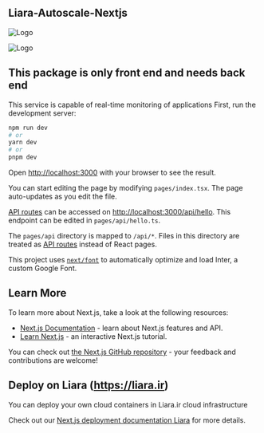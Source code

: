 

## Liara-Autoscale-Nextjs

![Logo](https://raw.githubusercontent.com/mohammadmahdihasani/Liara-Autoscale-Nextjs/master/public/demo-1.png)

![Logo](https://raw.githubusercontent.com/mohammadmahdihasani/Liara-Autoscale-Nextjs/master/public/demo-2.png)

## This package is only front end and needs back end

This service is capable of real-time monitoring of applications
First, run the development server:

```bash
npm run dev
# or
yarn dev
# or
pnpm dev
```

Open [http://localhost:3000](http://localhost:3000) with your browser to see the result.

You can start editing the page by modifying `pages/index.tsx`. The page auto-updates as you edit the file.

[API routes](https://nextjs.org/docs/api-routes/introduction) can be accessed on [http://localhost:3000/api/hello](http://localhost:3000/api/hello). This endpoint can be edited in `pages/api/hello.ts`.

The `pages/api` directory is mapped to `/api/*`. Files in this directory are treated as [API routes](https://nextjs.org/docs/api-routes/introduction) instead of React pages.

This project uses [`next/font`](https://nextjs.org/docs/basic-features/font-optimization) to automatically optimize and load Inter, a custom Google Font.

## Learn More

To learn more about Next.js, take a look at the following resources:

- [Next.js Documentation](https://nextjs.org/docs) - learn about Next.js features and API.
- [Learn Next.js](https://nextjs.org/learn) - an interactive Next.js tutorial.

You can check out [the Next.js GitHub repository](https://github.com/vercel/next.js/) - your feedback and contributions are welcome!

## Deploy on Liara (https://liara.ir)

You can deploy your own cloud containers in Liara.ir cloud infrastructure

Check out our [Next.js deployment documentation Liara](https://liara.ir/landing/%D9%87%D8%A7%D8%B3%D8%AA-%D9%86%DA%A9%D8%B3%D8%AA-%D8%AC%DB%8C-%D8%A7%D8%B3-next/) for more details.
